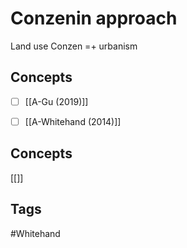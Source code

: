 # Conzenin approach 



Land use Conzen =+ urbanism

## Concepts 

 - [ ]  [[A-Gu (2019)]]
 - [ ]  [[A-Whitehand (2014)]]


## Concepts
[[]]

## Tags
#Whitehand 